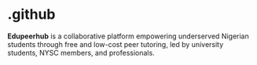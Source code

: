 # .github
**Edupeerhub** is a collaborative platform empowering underserved Nigerian students through free and low-cost peer tutoring, led by university students, NYSC members, and professionals.
